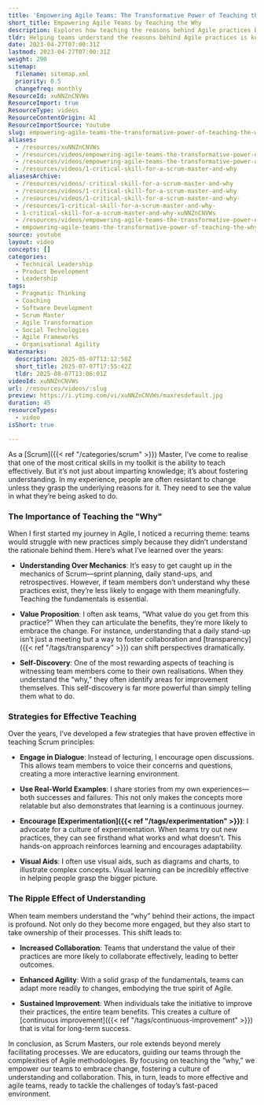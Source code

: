 ```yaml
---
title: 'Empowering Agile Teams: The Transformative Power of Teaching the "Why"'
short_title: Empowering Agile Teams by Teaching the Why
description: Explores how teaching the reasons behind Agile practices boosts team engagement, collaboration, and continuous improvement, helping teams adapt and thrive with Scrum.
tldr: Helping teams understand the reasons behind Agile practices is key to real engagement and lasting change. When team members grasp the value and purpose of what they do, they collaborate better, adapt more easily, and drive continuous improvement. Development managers should focus on explaining the "why" behind processes to empower teams and boost performance.
date: 2023-04-27T07:00:31Z
lastmod: 2023-04-27T07:00:31Z
weight: 290
sitemap:
  filename: sitemap.xml
  priority: 0.5
  changefreq: monthly
ResourceId: xuNNZnCNVWs
ResourceImport: true
ResourceType: videos
ResourceContentOrigin: AI
ResourceImportSource: Youtube
slug: empowering-agile-teams-the-transformative-power-of-teaching-the-why
aliases:
  - /resources/xuNNZnCNVWs
  - /resources/videos/empowering-agile-teams-the-transformative-power-of-teaching-the-why-xuNNZnCNVWs
  - /resources/videos/empowering-agile-teams-the-transformative-power-of-teaching-the-why
  - /resources/videos/1-critical-skill-for-a-scrum-master-and-why
aliasesArchive:
  - /resources/videos/-critical-skill-for-a-scrum-master-and-why
  - /resources/videos/1-critical-skill-for-a-scrum-master-and-why
  - /resources/videos/1-critical-skill-for-a-scrum-master-and-why-
  - /resources/1-critical-skill-for-a-scrum-master-and-why-
  - 1-critical-skill-for-a-scrum-master-and-why-xuNNZnCNVWs
  - /resources/videos/empowering-agile-teams-the-transformative-power-of-teaching-the-why
  - empowering-agile-teams-the-transformative-power-of-teaching-the-why-xuNNZnCNVWs
source: youtube
layout: video
concepts: []
categories:
  - Technical Leadership
  - Product Development
  - Leadership
tags:
  - Pragmatic Thinking
  - Coaching
  - Software Development
  - Scrum Master
  - Agile Transformation
  - Social Technologies
  - Agile Frameworks
  - Organisational Agility
Watermarks:
  description: 2025-05-07T13:12:58Z
  short_title: 2025-07-07T17:55:42Z
  tldr: 2025-08-07T13:06:01Z
videoId: xuNNZnCNVWs
url: /resources/videos/:slug
preview: https://i.ytimg.com/vi/xuNNZnCNVWs/maxresdefault.jpg
duration: 45
resourceTypes:
  - video
isShort: true

---
```

As a [Scrum]({{< ref "/categories/scrum" >}}) Master, I’ve come to realise that one of the most critical skills in my toolkit is the ability to teach effectively. But it’s not just about imparting knowledge; it’s about fostering understanding. In my experience, people are often resistant to change unless they grasp the underlying reasons for it. They need to see the value in what they’re being asked to do. 

### The Importance of Teaching the "Why"

When I first started my journey in Agile, I noticed a recurring theme: teams would struggle with new practices simply because they didn’t understand the rationale behind them. Here’s what I’ve learned over the years:

- **Understanding Over Mechanics**: It’s easy to get caught up in the mechanics of Scrum—sprint planning, daily stand-ups, and retrospectives. However, if team members don’t understand why these practices exist, they’re less likely to engage with them meaningfully. Teaching the fundamentals is essential. 

- **Value Proposition**: I often ask teams, “What value do you get from this practice?” When they can articulate the benefits, they’re more likely to embrace the change. For instance, understanding that a daily stand-up isn’t just a meeting but a way to foster collaboration and [transparency]({{< ref "/tags/transparency" >}}) can shift perspectives dramatically.

- **Self-Discovery**: One of the most rewarding aspects of teaching is witnessing team members come to their own realisations. When they understand the “why,” they often identify areas for improvement themselves. This self-discovery is far more powerful than simply telling them what to do.

### Strategies for Effective Teaching

Over the years, I’ve developed a few strategies that have proven effective in teaching Scrum principles:

- **Engage in Dialogue**: Instead of lecturing, I encourage open discussions. This allows team members to voice their concerns and questions, creating a more interactive learning environment.

- **Use Real-World Examples**: I share stories from my own experiences—both successes and failures. This not only makes the concepts more relatable but also demonstrates that learning is a continuous journey.

- **Encourage [Experimentation]({{< ref "/tags/experimentation" >}})**: I advocate for a culture of experimentation. When teams try out new practices, they can see firsthand what works and what doesn’t. This hands-on approach reinforces learning and encourages adaptability.

- **Visual Aids**: I often use visual aids, such as diagrams and charts, to illustrate complex concepts. Visual learning can be incredibly effective in helping people grasp the bigger picture.

### The Ripple Effect of Understanding

When team members understand the “why” behind their actions, the impact is profound. Not only do they become more engaged, but they also start to take ownership of their processes. This shift leads to:

- **Increased Collaboration**: Teams that understand the value of their practices are more likely to collaborate effectively, leading to better outcomes.

- **Enhanced Agility**: With a solid grasp of the fundamentals, teams can adapt more readily to changes, embodying the true spirit of Agile.

- **Sustained Improvement**: When individuals take the initiative to improve their practices, the entire team benefits. This creates a culture of [continuous improvement]({{< ref "/tags/continuous-improvement" >}}) that is vital for long-term success.

In conclusion, as Scrum Masters, our role extends beyond merely facilitating processes. We are educators, guiding our teams through the complexities of Agile methodologies. By focusing on teaching the “why,” we empower our teams to embrace change, fostering a culture of understanding and collaboration. This, in turn, leads to more effective and agile teams, ready to tackle the challenges of today’s fast-paced environment.
